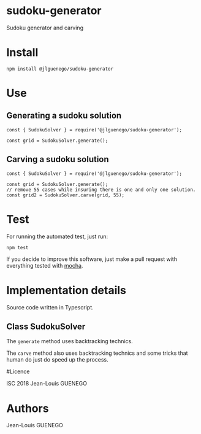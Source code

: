 # sudoku-generator
Sudoku generator and carving

# Install

```
npm install @jlguenego/sudoku-generator
```

# Use

## Generating a sudoku solution

```
const { SudokuSolver } = require('@jlguenego/sudoku-generator');

const grid = SudokuSolver.generate();
```

## Carving a sudoku solution

```
const { SudokuSolver } = require('@jlguenego/sudoku-generator');

const grid = SudokuSolver.generate();
// remove 55 cases while insuring there is one and only one solution.
const grid2 = SudokuSolver.carve(grid, 55);
```

# Test

For running the automated test, just run:

```
npm test
```

If you decide to improve this software, 
just make a pull request with everything tested with [mocha](https://mochajs.org/).

# Implementation details

Source code written in Typescript.

## Class SudokuSolver

The `generate` method uses backtracking technics.

The `carve` method also uses backtracking technics and some tricks that human do just do speed up the process.

#Licence

ISC 2018 Jean-Louis GUENEGO

# Authors

Jean-Louis GUENEGO

